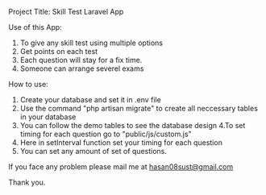 Project Title: Skill Test Laravel App

Use of this App:
1. To give any skill test using multiple options
2. Get points on each test
3. Each question will stay for a fix time.
4. Someone can arrange severel exams


How to use:
1. Create your database and set it in .env file
2. Use the command "php artisan migrate" to create all neccessary tables in your database
3. You can follow the demo tables to see the database design
4.To set timing for each question go to "public/js/custom.js"
5. Here in setInterval function set your timing for each question
6. You can set any amount of set of questions.

If you face any problem please mail me at hasan08sust@gmail.com

Thank you.
